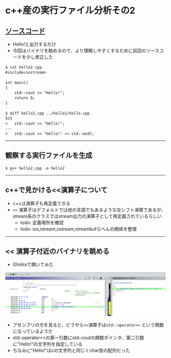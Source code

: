 # c++産の実行ファイル分析その2
## [ソースコード](hello2.cpp)
- Hello!と出力するだけ
- 今回はバイナリを眺めるので、より理解しやすくするために前回のソースコードを少し修正した
```
$ cat hello2.cpp 
#include<iostream>

int main()
{
	std::cout << "Hello!";
	return 0;
}

$ diff hello2.cpp ../hello1/hello.cpp 
5c5
< 	std::cout << "Hello!";
---
> 	std::cout << "Hello!" << std::endl;
```
---
## 観察する実行ファイルを生成
```
$ g++ hello2.cpp -o hello2
```
---
## c++で見かける<<演算子について
- c++は演算子も再定義できる
- `<<` 演算子はデフォルトでは他の言語でもあるような左シフト演算であるが、stream系のクラスではstream出力の演算子として再定義されているらしい
  - todo: 定義場所を確認
  - todo: ios,istream,ostream,streambufらへんの関係を整理

---
## << 演算子付近のバイナリを眺める
- Ghidraで開いてみた
 
![ghidra](./ghidra1.png)
- アセンブリの方を見ると、どうやら`<<`演算子は`std::operator<<` という関数になっているようだ
- std::operator<<の第一引数にstd::coutの関数ポインタ、第二引数に"Hello!"の文字列を指定している
- ちなみに"Hello!"はcの文字列と同じくchar型の配列だった